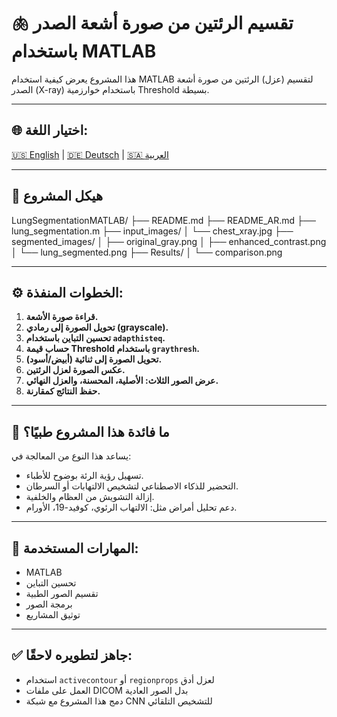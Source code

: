 # 🫁 تقسيم الرئتين من صورة أشعة الصدر باستخدام MATLAB

هذا المشروع يعرض كيفية استخدام MATLAB لتقسيم (عزل) الرئتين من صورة أشعة الصدر (X-ray) باستخدام خوارزمية Threshold بسيطة.

---

## 🌐 اختيار اللغة:  
[🇺🇸 English](README.md) | [🇩🇪 Deutsch](README_DE.md) | [🇸🇦 العربية](README_AR.md)

---

## 📂 هيكل المشروع

LungSegmentationMATLAB/
├── README.md
├── README_AR.md
├── lung_segmentation.m
├── input_images/
│ └── chest_xray.jpg
├── segmented_images/
│ ├── original_gray.png
│ ├── enhanced_contrast.png
│ └── lung_segmented.png
├── Results/
│ └── comparison.png

---

## ⚙️ الخطوات المنفذة:

1. **قراءة صورة الأشعة.**
2. **تحويل الصورة إلى رمادي (grayscale).**
3. **تحسين التباين باستخدام `adapthisteq`.**
4. **حساب قيمة Threshold باستخدام `graythresh`.**
5. **تحويل الصورة إلى ثنائية (أبيض/أسود).**
6. **عكس الصورة لعزل الرئتين.**
7. **عرض الصور الثلاث: الأصلية، المحسنة، والعزل النهائي.**
8. **حفظ النتائج كمقارنة.**

---

## 🎯 ما فائدة هذا المشروع طبيًا؟

يساعد هذا النوع من المعالجة في:
- تسهيل رؤية الرئة بوضوح للأطباء.
- التحضير للذكاء الاصطناعي لتشخيص الالتهابات أو السرطان.
- إزالة التشويش من العظام والخلفية.
- دعم تحليل أمراض مثل: الالتهاب الرئوي، كوفيد-19، الأورام.

---

## 🧠 المهارات المستخدمة:

- MATLAB
- تحسين التباين
- تقسيم الصور الطبية
- برمجة الصور
- توثيق المشاريع

---

## ✅ جاهز لتطويره لاحقًا:

- استخدام `activecontour` أو `regionprops` لعزل أدق
- العمل على ملفات DICOM بدل الصور العادية
- دمج هذا المشروع مع شبكة CNN للتشخيص التلقائي
